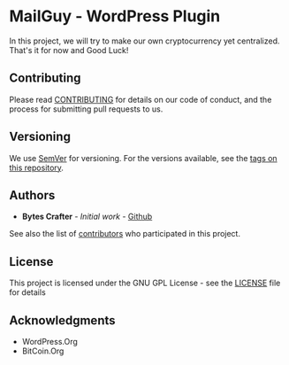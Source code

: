 # MailGuy - WordPress Plugin

In this project, we will try to make our own cryptocurrency yet centralized. That's it for now and Good Luck!

## Contributing

Please read [CONTRIBUTING](CONTRIBUTING) for details on our code of conduct, and the process for submitting pull requests to us.

## Versioning

We use [SemVer](http://semver.org/) for versioning. For the versions available, see the [tags on this repository](https://github.com/BytesCrafter/MailGuy-Wp-Plugin/tags). 

## Authors

* **Bytes Crafter** - *Initial work* - [Github](https://github.com/BytesCrafter/MailGuy-Wp-Plugin.git)

See also the list of [contributors](https://github.com/BytesCrafter/MailGuy-Wp-Plugin/graphs/contributors) who participated in this project.

## License

This project is licensed under the GNU GPL License - see the [LICENSE](LICENSE) file for details

## Acknowledgments

* WordPress.Org
* BitCoin.Org